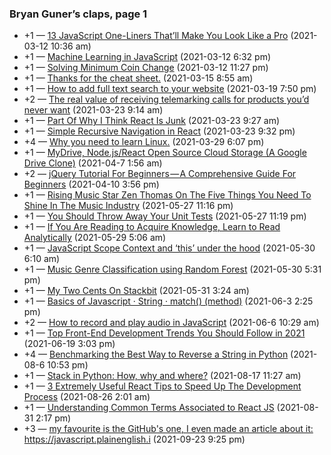 ### Bryan Guner’s claps, page 1

-   +1 — <a href="https://medium.com/p/13-javascript-one-liners-thatll-make-you-look-like-a-pro-29a27b6f51cb" class="h-cite u-like-of">13 JavaScript One-Liners That’ll Make You Look Like a Pro</a> (2021-03-12 10:36 am)
-   +1 — <a href="https://medium.com/p/machine-learning-in-javascript-b8b0f9f149aa" class="h-cite u-like-of">Machine Learning in JavaScript</a> (2021-03-12 6:32 pm)
-   +1 — <a href="https://medium.com/p/how-to-solve-minimum-coin-change-f96a758ccade" class="h-cite u-like-of">Solving Minimum Coin Change</a> (2021-03-12 11:27 pm)
-   +1 — <a href="https://medium.com/p/thanks-for-the-cheat-sheet-b3fff101f8e7" class="h-cite u-like-of">Thanks for the cheat sheet.</a> (2021-03-15 8:55 am)
-   +1 — <a href="https://medium.com/p/how-to-add-full-text-search-to-your-website-4e9c80ce2bf4" class="h-cite u-like-of">How to add full text search to your website</a> (2021-03-19 7:50 pm)
-   +2 — <a href="https://medium.com/p/the-real-value-of-receiving-telemarking-calls-for-products-youd-never-want-2a24baa18a7d" class="h-cite u-like-of">The real value of receiving telemarking calls for products you’d never want</a> (2021-03-23 9:14 am)
-   +1 — <a href="https://medium.com/p/part-of-why-i-think-react-is-junk-e4db95e15ef4" class="h-cite u-like-of">Part Of Why I Think React Is Junk</a> (2021-03-23 9:27 am)
-   +1 — <a href="https://medium.com/p/simple-recursive-navigation-in-react-511d0a013ae4" class="h-cite u-like-of">Simple Recursive Navigation in React</a> (2021-03-23 9:32 pm)
-   +4 — <a href="https://medium.com/p/why-you-need-to-learn-linux-d0c58958a031" class="h-cite u-like-of">Why you need to learn Linux.</a> (2021-03-29 6:07 pm)
-   +1 — <a href="https://medium.com/p/mydrive-node-js-react-open-source-cloud-storage-a-google-drive-clone-2e4908fd8a9b" class="h-cite u-like-of">MyDrive, Node.js/React Open Source Cloud Storage (A Google Drive Clone)</a> (2021-04-7 1:56 am)
-   +2 — <a href="https://medium.com/p/jquery-tutorial-for-beginners-679021d74ab4" class="h-cite u-like-of">jQuery Tutorial For Beginners — A Comprehensive Guide For Beginners</a> (2021-04-10 3:56 pm)
-   +1 — <a href="https://medium.com/p/rising-music-star-zen-thomas-on-the-five-things-you-need-to-shine-in-the-music-industry-e475648cabf5" class="h-cite u-like-of">Rising Music Star Zen Thomas On The Five Things You Need To Shine In The Music Industry</a> (2021-05-27 11:16 pm)
-   +1 — <a href="https://medium.com/p/you-should-throw-away-your-unit-tests-717c6884a77b" class="h-cite u-like-of">You Should Throw Away Your Unit Tests</a> (2021-05-27 11:19 pm)
-   +1 — <a href="https://medium.com/p/if-you-are-reading-to-acquire-knowledge-read-like-a-critic-f16ac4d6ec3d" class="h-cite u-like-of">If You Are Reading to Acquire Knowledge, Learn to Read Analytically</a> (2021-05-29 5:06 am)
-   +1 — <a href="https://medium.com/p/javascript-scope-context-and-this-under-the-hood-43c32033c9f9" class="h-cite u-like-of">JavaScript Scope Context and ‘this’ under the hood</a> (2021-05-30 6:10 am)
-   +1 — <a href="https://medium.com/p/music-genre-classification-using-random-forest-219fc2446666" class="h-cite u-like-of">Music Genre Classification using Random Forest</a> (2021-05-30 5:31 pm)
-   +1 — <a href="https://medium.com/p/my-two-cents-on-stackbit-b70ecc1de681" class="h-cite u-like-of">My Two Cents On Stackbit</a> (2021-05-31 3:24 am)
-   +1 — <a href="https://medium.com/p/basics-of-javascript-string-match-method-ce47295bfd97" class="h-cite u-like-of">Basics of Javascript · String · match() (method)</a> (2021-06-3 2:25 pm)
-   +2 — <a href="https://medium.com/p/how-to-record-and-play-audio-in-javascript-faa1b2b3e49b" class="h-cite u-like-of">How to record and play audio in JavaScript</a> (2021-06-6 10:29 am)
-   +1 — <a href="https://medium.com/p/top-front-end-development-trends-you-should-follow-in-2021-64d7129fc066" class="h-cite u-like-of">Top Front-End Development Trends You Should Follow in 2021</a> (2021-06-19 3:03 pm)
-   +4 — <a href="https://medium.com/p/benchmarking-the-best-way-to-reverse-a-string-in-python-9c73d87b1b1a" class="h-cite u-like-of">Benchmarking the Best Way to Reverse a String in Python</a> (2021-08-6 10:53 pm)
-   +1 — <a href="https://medium.com/p/stack-in-python-980826a64bc5" class="h-cite u-like-of">Stack in Python: How, why and where?</a> (2021-08-17 11:27 am)
-   +1 — <a href="https://medium.com/p/3-extremely-useful-react-tips-to-speed-up-the-development-process-c4c966814c52" class="h-cite u-like-of">3 Extremely Useful React Tips to Speed Up The Development Process</a> (2021-08-26 2:01 am)
-   +1 — <a href="https://medium.com/p/understanding-common-terms-associated-to-react-js-a07341c5bd67" class="h-cite u-like-of">Understanding Common Terms Associated to React JS</a> (2021-08-31 2:17 pm)
-   +3 — <a href="https://medium.com/p/my-favourite-is-the-githubs-one-i-even-made-an-article-about-it-https-javascript-plainenglish-i-36707372b06b" class="h-cite u-like-of">my favourite is the GitHub's one, I even made an article about it: https://javascript.plainenglish.i</a> (2021-09-23 9:25 pm)

